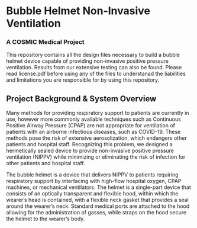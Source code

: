 # Bubble Helmet Non-Invasive Ventilation
### A COSMIC Medical Project

This repository contains all the design files necessary to build a bubble helmet device capable of providing non-invasive positive pressure ventilation. Results from our extensive testing can also be found. Please read license.pdf before using any of the files to understanad the liabilities and limitations you are responsible for by using this repository.

## Project Background & System Overview

Many methods for providing respiratory support to patients are currently in use, however more commonly available techniques such as Continuous Positive Airway Pressure (CPAP) are not appropriate for ventilation of patients with an airborne infectious diseases, such as COVID-19. These methods pose the risk of extensive aerosolization, which endangers other patients and hospital staff. Recognizing this problem, we designed a hermetically sealed device to provide non-invasive positive pressure ventilation (NIPPV) while minimizing or eliminating the risk of infection for other patients and hospital staff.

The bubble helmet is a device that delivers NIPPV to patients requiring respiratory support by interfacing with high-flow hospital oxygen, CPAP machines, or mechanical ventilators. The helmet is a single-part device that consists of an optically transparent and flexible hood, within which the wearer’s head is contained, with a flexible neck gasket that provides a seal around the wearer’s neck. Standard medical ports are attached to the hood allowing for the administration of gasses, while straps on the hood secure the helmet to the wearer’s body.
